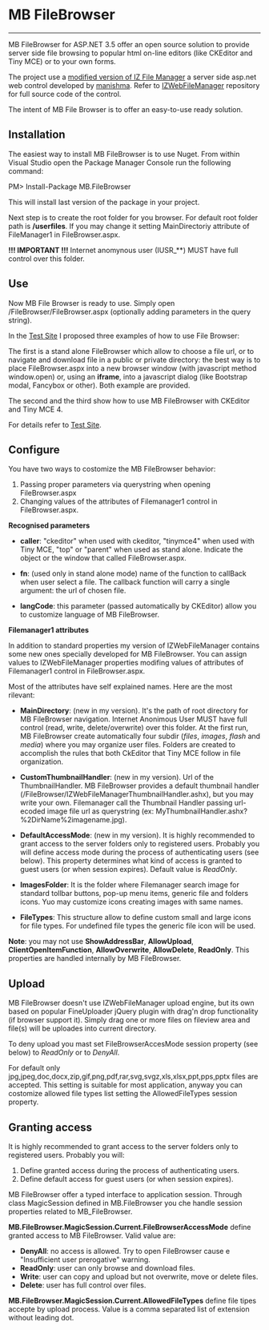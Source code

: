 # MB FileBrowser #
----------

MB FileBrowser for ASP.NET 3.5 offer an open source solution to provide server side file browsing to popular html on-line editors (like CKEditor and Tiny MCE) or to your own forms.

The project use a [modified version of IZ File Manager](https://github.com/magicbruno/IZWebFileManager) a server side asp.net web control developed by [manishma](https://github.com/manishma). Refer to [IZWebFileManager](https://github.com/magicbruno/IZWebFileManager) repository for full source code of the control.

The intent of MB File Browser is to offer an easy-to-use ready solution.

## Installation ##
The easiest way to install MB FileBrowser is to use Nuget. 
From within Visual Studio open the Package Manager Console  run the following command:

PM> Install-Package MB.FileBrowser 

This will install last version of the package in your project. 

Next step is to create the root folder for you browser. For default root folder path is **/userfiles**. If you may change it setting MainDirectoriy attribute of FileManager1 in FileBrowser.aspx.

**!!! IMPORTANT !!!** Internet anomynous user (IUSR_**) MUST have full control over this folder.

## Use ##
Now MB File Browser is ready to use. Simply open /FileBrowser/FileBrowser.aspx (optionally adding parameters in the query string).

In the [Test Site](http://filemanager.sisteminterattivi.org/) I proposed three examples of how to use File Browser:

The first is a stand alone FileBrowser which allow to choose a file url, or to navigate and download file in a public or private directory: the best way is to place FileBrowser.aspx into a new browser window (with javascript method window.open) or, using an **iframe**, into a javascript dialog (like Bootstrap modal, Fancybox or other). Both example are provided.

The second and the third show how to use MB FileBrowser with CKEditor and Tiny MCE 4. 

For details refer to [Test Site](http://filemanager.sisteminterattivi.org/).

## Configure ##
You have two ways to costomize the MB FileBrowser behavior:

1. Passing proper parameters via querystring when opening FileBrowser.aspx
2. Changing values of the attributes of Filemanager1 control in FileBrowser.aspx.

**Recognised parameters**

- **caller**: "ckeditor" when used with ckeditor, "tinymce4" when used with Tiny MCE, "top" or "parent" when used as stand alone. Indicate the object or the window that called FileBrowser.aspx.

- **fn**: (used only in stand alone mode) name of the function to callBack when user select a file. The callback function will carry a single argument: the url of chosen file.

- **langCode**: this parameter (passed automatically by CKEditor) allow you to customize language of MB FileBrowser.

**Filemanager1 attributes**

In addition to standard properties my version of IZWebFileManager contains some new ones specially developed for MB FileBrowser. You can assign values to IZWebFileManager properties modifing values of attributes of Filemanager1 control in FileBrowser.aspx.

Most of the attributes have self explained names. Here are the most rilevant:

- **MainDirectory**: (new in my version). It's the path of root directory for MB FileBrowser navigation. Internet Anonimous User MUST have full control (read, write, delete/overwrite) over this folder. At the first run,  MB FileBrowser create automatically four subdir (*files*, *images*, *flash* and *media*) where you may organize user files. Folders are created to accomplish the rules that both CkEditor that Tiny MCE follow in file organization.

- **CustomThumbnailHandler**: (new in my version). Url of the ThumbnailHandler. MB FileBrowser provides a default thumbnail handler (/FileBrowser/IZWebFileManagerThumbnailHandler.ashx), but you may write your own. Filemanager call the Thumbnail Handler passing url-ecoded image file url as querystring (ex: MyThumbnailHandler.ashx?%2DirName%2imagename.jpg).  

- **DefaultAccessMode**: (new in my version). It is highly recommended to grant access to the server folders only to registered users. Probably you will define access mode during  the process of authenticating users (see below). This property determines what kind of access is granted to guest users (or when session expires). Default value is *ReadOnly*.

- **ImagesFolder**: It is the folder where Filemanager search image for standard tollbar buttons, pop-up menu items, generic file and folders icons. Yuo may customize icons creating images with same names.

- **FileTypes**: This structure allow to define custom small and large icons for  file types. For undefined file types the generic file icon will be used.

**Note**: you may not use **ShowAddressBar**, **AllowUpload**, **ClientOpenItemFunction**, **AllowOverwrite**, **AllowDelete**, **ReadOnly**. This properties are handled internally by MB FileBrowser.

## Upload ##
MB FileBrowser doesn't use IZWebFileManager upload engine, but its own based on popular FineUploader jQuery plugin with drag'n drop functionality (if browser support it). Simply drag one or more files on fileview area and file(s) will be uploades into current directory. 

To deny upload you mast set FileBrowserAccesMode session property (see below) to *ReadOnly* or to *DenyAll*.

For default only jpg,jpeg,doc,docx,zip,gif,png,pdf,rar,svg,svgz,xls,xlsx,ppt,pps,pptx files are accepted. This setting is suitable for most application, anyway you can costomize allowed file types list setting the AllowedFileTypes session property.

## Granting access ##
It is highly recommended to grant access to the server folders only to registered users. Probably you will:

1. Define granted access during  the process of authenticating users.
2. Define default access for  guest users (or when session expires).

MB FileBrowser offer a typed interface to application session. Through class MagicSession defined in MB.FileBrowser you che handle session properties related to MB_FileBrowser. 

**MB.FileBrowser.MagicSession.Current.FileBrowserAccessMode** define granted access to MB FileBrowser. Valid value are:

- **DenyAll**: no access is allowed. Try to open FileBrowser cause e "Insufficient user prerogative" warning.
- **ReadOnly**: user can only browse and download files.
- **Write**: user can copy and upload  but not overwrite, move or delete files.
- **Delete**: user has full control over files.

**MB.FileBrowser.MagicSession.Current.AllowedFileTypes** define file tipes accepte by upload process. Value is a comma separated list of extension without leading dot.
